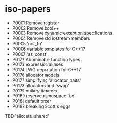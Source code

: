 # iso-papers

* P0001 Remove register
* P0002 Remove bool++
* P0003 Remove dynamic exception specifications
* P0004 Remove old iostream members
* P0005 'not_fn'
* P0006 variable templates for C++17
* P0007 'as_const'
* P0172 Abominable function types
* P0173 expression aliases
* P0174 LWG depratation for C++17
* P0176 allocator models
* P0177 simplifying 'allocator_traits'
* P0178 allocators and 'swap'
* P0179 nullary iterators
* P0180 reserve namespace 'iso'
* P0181 default order
* P0182 breaking Scott's eggs

TBD     'allocate_shared'
        
